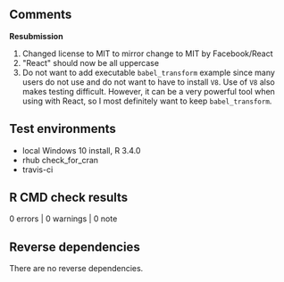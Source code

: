 ## Comments

  **Resubmission**
  
  1. Changed license to MIT to mirror change to MIT by Facebook/React
  2. "React" should now be all uppercase
  3. Do not want to add executable `babel_transform` example since many users do not use and do not want to have to install `V8`.  Use of `V8` also makes testing difficult.  However, it can be a very powerful tool when using with React, so I most definitely want to keep `babel_transform`.

## Test environments
* local Windows 10 install, R 3.4.0
* rhub check_for_cran
* travis-ci

## R CMD check results

0 errors | 0 warnings | 0 note


## Reverse dependencies

There are no reverse dependencies.
